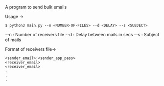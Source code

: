 A program to send bulk emails

Usage -> 

```
$ python3 main.py --n <NUMBER-OF-FILES> --d <DELAY> --s <SUBJECT>
```

--n : Number of receivers file
--d : Delay between mails in secs
--s : Subject of mails

Format of receivers file->
  
```  
<sender_email>:<sender_app_pass>
<receiver_email>
<receiver_email>
.
.
.
```

